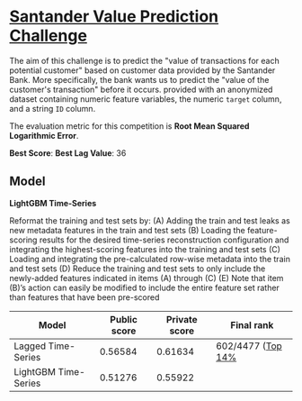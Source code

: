 # [Santander Value Prediction Challenge](https://www.kaggle.com/c/santander-value-prediction-challenge/)
The aim of this challenge is to predict the "value of transactions for each potential customer" based on customer data provided by the Santander Bank. More specifically, the bank wants us to predict the "value of the customer's transaction" before it occurs. provided with an anonymized dataset containing numeric feature variables, the numeric `target` column, and a string `ID` column.

The evaluation metric for this competition is **Root Mean Squared Logarithmic Error**.


**Best Score**:
**Best Lag Value**: 36

## Model
**LightGBM Time-Series**

Reformat the training and test sets by:
(A) Adding the train and test leaks as new metadata features in the train and test sets
(B) Loading the feature-scoring results for the desired time-series reconstruction configuration and
integrating the highest-scoring features into the training and test sets
(C) Loading and integrating the pre-calculated row-wise metadata into the train and test sets
(D) Reduce the training and test sets to only include the newly-added features indicated in items (A)
through (C)
(E) Note that item (B)’s action can easily be modified to include the entire feature set rather than
features that have been pre-scored

|Model|Public score|Private score|Final rank| 
|---|---|---|---|
| Lagged Time-Series  |0.56584|0.61634| 602/4477 ([Top 14%](https://www.kaggle.com/shielaj/competitions)|
| LightGBM Time-Series  |0.51276|0.55922| |
